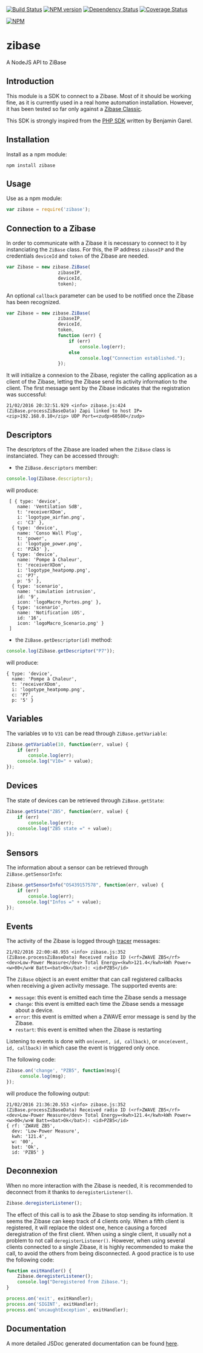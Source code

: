 [![Build Status](https://travis-ci.org/bchabrier/zibase.svg?branch=master)](https://travis-ci.org/bchabrier/zibase) [![NPM version](http://img.shields.io/npm/v/zibase.svg)](https://www.npmjs.org/package/zibase) [![Dependency Status](https://david-dm.org/bchabrier/zibase.svg)](https://david-dm.org/bchabrier/zibase) [![Coverage Status](https://coveralls.io/repos/github/bchabrier/zibase/badge.svg?branch=master)](https://coveralls.io/github/bchabrier/zibase?branch=master)

[![NPM](https://nodei.co/npm/zibase.png?downloads=true&downloadRank=true&stars=true)](https://nodei.co/npm/zibase/)

zibase
======

A NodeJS API to ZiBase

Introduction
------------

This module is a SDK to connect to a Zibase. Most of it should be working fine, as it is currently used in a real home automation installation. However, it has been tested so far only against a [Zibase Classic](http://www.zodianet.com/en/toolbox-zibase/zibase-classic.html).

This SDK is strongly inspired from the [PHP SDK](http://bgarel.free.fr/Zibase/) written by Benjamin Garel.

Installation
------------

Install as a npm module:
```npm
npm install zibase
```

Usage
-----

Use as a npm module:

```javascript
var zibase = require('zibase');
```

Connection to a Zibase
----------------------

In order to communicate with a Zibase it is necessary to connect to it by instanciating the `ZiBase` class. For this, the IP address `zibaseIP` and the credentials  `deviceId` and `token` of the Zibase are needed.

```javascript
var Zibase = new zibase.ZiBase(
                   zibaseIP,
                   deviceId,
                   token);
```
An optional `callback` parameter can be used to be notified once the Zibase has been recognized.

```javascript
var Zibase = new zibase.ZiBase(
                   zibaseIP,
                   deviceId,
                   token,
                   function (err) {
                       if (err)
                           console.log(err);
                       else
                           console.log("Connection established.");
                   });
```

It will initialize a connexion to the Zibase, register the calling application as a client of the Zibase, letting the Zibase send its activity information to the client. The first message sent by the Zibase indicates that the registration was successful:
```
21/02/2016 20:32:51.929 <info> zibase.js:424 (ZiBase.processZiBaseData) Zapi linked to host IP=<zip>192.168.0.10</zip> UDP Port=<zudp>60580</zudp>
```

Descriptors
-----------
The descriptors of the Zibase are loaded when the `ZiBase` class is instanciated. They can be accessed through:

 - the `ZiBase.descriptors` member:
```javascript
console.log(Zibase.descriptors);
```
will produce:
```
 [ { type: 'device',
    name: 'Ventilation SdB',
    t: 'receiverXDom',
    i: 'logotype_airfan.png',
    c: 'C3' },
  { type: 'device',
    name: 'Conso Wall Plug',
    t: 'power',
    i: 'logotype_power.png',
    c: 'PZA3' },
  { type: 'device',
    name: 'Pompe à Chaleur',
    t: 'receiverXDom',
    i: 'logotype_heatpomp.png',
    c: 'P7',
    p: '5' },
  { type: 'scenario',
    name: 'simulation intrusion',
    id: '9',
    icon: 'logoMacro_Portes.png' },
  { type: 'scenario',
    name: 'Notification iOS',
    id: '16',
    icon: 'logoMacro_Scenario.png' }
 ]
```
 - the `ZiBase.getDescriptor(id)` method:
```javascript
console.log(Zibase.getDescriptor("P7"));
```
will produce:
```
{ type: 'device',
  name: 'Pompe à Chaleur',
  t: 'receiverXDom',
  i: 'logotype_heatpomp.png',
  c: 'P7',
  p: '5' }
```

Variables
---------
The variables `V0` to `V31` can be read through  `ZiBase.getVariable`:
```javascript
Zibase.getVariable(10, function(err, value) {
    if (err)
        console.log(err);
    console.log("V10=" + value);
});
```

Devices
-------
The state of devices can be retrieved through  `ZiBase.getState`:
```javascript
Zibase.getState("ZB5", function(err, value) {
    if (err)
        console.log(err);
    console.log("ZB5 state =" + value);
});
```

Sensors
-------
The information about a sensor can be retrieved through  `ZiBase.getSensorInfo`:
```javascript
Zibase.getSensorInfo("OS439157578", function(err, value) {
    if (err)
        console.log(err);
    console.log("Infos =" + value);
});
```

Events
------

The activity of the Zibase is logged through [tracer](https://www.npmjs.com/package/tracer/) messages:
```
21/02/2016 22:00:48.955 <info> zibase.js:352 (ZiBase.processZiBaseData) Received radio ID (<rf>ZWAVE ZB5</rf> <dev>Low-Power Measure</dev> Total Energy=<kwh>121.4</kwh>kWh Power=<w>00</w>W Batt=<bat>Ok</bat>): <id>PZB5</id>
```
The `ZiBase` object is an event emitter that can call registered callbacks when receiving a given activity message. The supported events are:

 - `message`: this event is emitted each time the Zibase sends a message
 - `change`: this event is emitted each time the Zibase sends a message about a device.
 - `error`: this event is emitted when a ZWAVE error message is send by the Zibase.
 - `restart`: this event is emitted when the Zibase is restarting

Listening to events is done with `on(event, id, callback)`, or `once(event, id, callback)` in which case the event is triggered only once.

The following code:
```javascript
Zibase.on('change', "PZB5", function(msg){
     console.log(msg);
});
```
will produce the following output:
```
21/02/2016 21:36:20.553 <info> zibase.js:352 (ZiBase.processZiBaseData) Received radio ID (<rf>ZWAVE ZB5</rf> <dev>Low-Power Measure</dev> Total Energy=<kwh>121.4</kwh>kWh Power=<w>00</w>W Batt=<bat>Ok</bat>): <id>PZB5</id>
{ rf: 'ZWAVE ZB5',
  dev: 'Low-Power Measure',
  kwh: '121.4',
  w: '00',
  bat: 'Ok',
  id: 'PZB5' }
```

Deconnexion
-----------

When no more interaction with the Zibase is needed, it is recommended to deconnect from it thanks to `deregisterListener()`.

```javascript
Zibase.deregisterListener();
```

The effect of this call is to ask the Zibase to stop sending its information. It seems the Zibase can keep track of 4 clients only. When a fifth client is registered, it will replace the oldest one, hence causing a forced deregistration of the first client. When using a single client, it usually not a problem to not call `deregisterListener()`. However, when using several clients connected to a single Zibase, it is highly recommended to make the call, to avoid the others from being disconnected. A good practice is to use the following code:
```javascript
function exitHandler() {
    Zibase.deregisterListener();
    console.log("Deregistered from Zibase.");
}

process.on('exit', exitHandler);
process.on('SIGINT', exitHandler);
process.on('uncaughtException', exitHandler);
```

Documentation
-------------

A more detailed JSDoc generated documentation can be found [here](http://bchabrier.github.io/zibase/).


